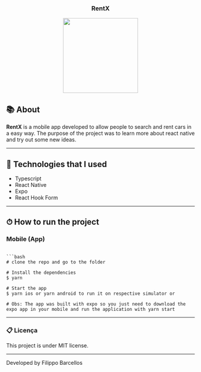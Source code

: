 <h3 align="center"> RentX</h3>

<p align="center">
  <img width= '200' src=".github/logo.png">
</p>

## 📚 About

**RentX** is a mobile app developed to allow people to search and rent cars in a easy way. The purpose of the project was to learn more about react native and try out some new ideas.

---

## 🚀 Technologies that I used

- Typescript
- React Native
- Expo
- React Hook Form

---

## ⏱ How to run the project

### Mobile (App)

````

```bash
# clone the repo and go to the folder

# Install the dependencies
$ yarn

# Start the app
$ yarn ios or yarn android to run it on respective simulator or

# Obs: The app was built with expo so you just need to download the expo app in your mobile and run the application with yarn start
````

---

### 📋 Licença

This project is under MIT license.

---

Developed by Filippo Barcellos
